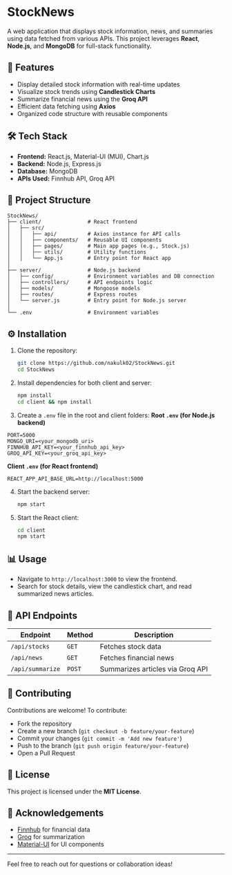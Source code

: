 # StockNews

A web application that displays stock information, news, and summaries using data fetched from various APIs. This project leverages **React**, **Node.js**, and **MongoDB** for full-stack functionality.

## 🚀 Features
- Display detailed stock information with real-time updates
- Visualize stock trends using **Candlestick Charts**
- Summarize financial news using the **Groq API**
- Efficient data fetching using **Axios**
- Organized code structure with reusable components

## 🛠️ Tech Stack
- **Frontend:** React.js, Material-UI (MUI), Chart.js
- **Backend:** Node.js, Express.js
- **Database:** MongoDB
- **APIs Used:** Finnhub API, Groq API

## 📂 Project Structure
```
StockNews/
├── client/               # React frontend
│   ├── src/
│   │   ├── api/          # Axios instance for API calls
│   │   ├── components/   # Reusable UI components
│   │   ├── pages/        # Main app pages (e.g., Stock.js)
│   │   ├── utils/        # Utility functions
│   │   └── App.js        # Entry point for React app
│
├── server/               # Node.js backend
│   ├── config/           # Environment variables and DB connection
│   ├── controllers/      # API endpoints logic
│   ├── models/           # Mongoose models
│   ├── routes/           # Express routes
│   └── server.js         # Entry point for Node.js server
│
└── .env                  # Environment variables
```

## ⚙️ Installation
1. Clone the repository:
   ```bash
   git clone https://github.com/nakulk02/StockNews.git
   cd StockNews
   ```

2. Install dependencies for both client and server:
   ```bash
   npm install
   cd client && npm install
   ```

3. Create a `.env` file in the root and client folders:
**Root `.env` (for Node.js backend)**
```
PORT=5000
MONGO_URI=<your_mongodb_uri>
FINNHUB_API_KEY=<your_finnhub_api_key>
GROQ_API_KEY=<your_groq_api_key>
```

**Client `.env` (for React frontend)**
```
REACT_APP_API_BASE_URL=http://localhost:5000
```

4. Start the backend server:
   ```bash
   npm start
   ```

5. Start the React client:
   ```bash
   cd client
   npm start
   ```

## 📊 Usage
- Navigate to `http://localhost:3000` to view the frontend.
- Search for stock details, view the candlestick chart, and read summarized news articles.

## 🚨 API Endpoints
| Endpoint          | Method | Description                |
|-------------------|---------|----------------------------|
| `/api/stocks`      | `GET`   | Fetches stock data         |
| `/api/news`        | `GET`   | Fetches financial news     |
| `/api/summarize`   | `POST`  | Summarizes articles via Groq API |

## 🧩 Contributing
Contributions are welcome! To contribute:
- Fork the repository
- Create a new branch (`git checkout -b feature/your-feature`)
- Commit your changes (`git commit -m 'Add new feature'`)
- Push to the branch (`git push origin feature/your-feature`)
- Open a Pull Request

## 📄 License
This project is licensed under the **MIT License**.

## 🙌 Acknowledgements
- [Finnhub](https://finnhub.io/) for financial data
- [Groq](https://groq.com/) for summarization
- [Material-UI](https://mui.com/) for UI components

---
Feel free to reach out for questions or collaboration ideas!
